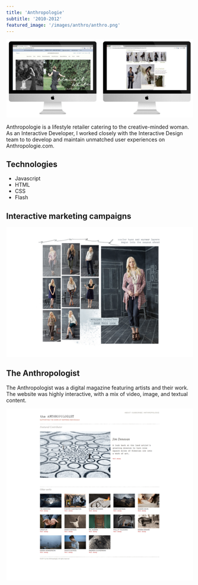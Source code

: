 ```yaml
---
title: 'Anthropologie'
subtitle: '2010-2012'
featured_image: '/images/anthro/anthro.png'
---
```


![Anthropologie](/images/anthro/anthro-main.png)

Anthropologie is a lifestyle retailer catering to the creative-minded woman. As an Interactive Developer, I worked closely with the Interactive Design team to to develop and maintain unmatched user experiences on Anthropologie.com.

## Technologies
* Javascript
* HTML
* CSS
* Flash

## Interactive marketing campaigns

![Interactive marketing campaigns](/images/anthro/anthro-feature.png)

## The Anthropologist

The Anthropologist was a digital magazine featuring artists and their work. The website was highly interactive, with a mix of video, image, and textual content.

![The Anthropologist](/images/anthro/anthro-anthropologist.png)
